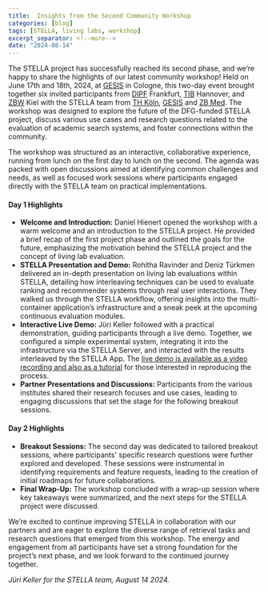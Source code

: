 ```yaml
---
title:  Insights from the Second Community Workshop
categories: [blog]
tags: [STELLA, living labs, workshop]
excerpt_separator: <!--more-->
date: "2024-08-14"
---
```

The STELLA project has successfully reached its second phase, and we’re happy to share the highlights of our latest community workshop! Held on June 17th and 18th, 2024, at [GESIS](https://www.gesis.org/) in Cologne, this two-day event brought together six invited participants from [DIPF](https://www.dipf.de/) Frankfurt, [TIB](https://www.tib.eu/) Hannover, and [ZBW](https://www.zbw.eu/) Kiel with the STELLA team from [TH Köln](https://www.th-koeln.de/), [GESIS](https://www.gesis.org/) and [ZB Med](https://www.zbmed.de/en/). The workshop was designed to explore the future of the DFG-funded STELLA project, discuss various use cases and research questions related to the evaluation of academic search systems, and foster connections within the community.

<!--more-->

The workshop was structured as an interactive, collaborative experience, running from lunch on the first day to lunch on the second. The agenda was packed with open discussions aimed at identifying common challenges and needs, as well as focused work sessions where participants engaged directly with the STELLA team on practical implementations.

#### **Day 1 Highlights**

- **Welcome and Introduction:** Daniel Hienert opened the workshop with a warm welcome and an introduction to the STELLA project. He provided a brief recap of the first project phase and outlined the goals for the future, emphasizing the motivation behind the STELLA project and the concept of living lab evaluation.
- **STELLA Presentation and Demo:** Rohitha Ravinder and Deniz Türkmen delivered an in-depth presentation on living lab evaluations within STELLA, detailing how interleaving techniques can be used to evaluate ranking and recommender systems through real user interactions. They walked us through the STELLA workflow, offering insights into the multi-container application’s infrastructure and a sneak peek at the upcoming continuous evaluation modules.
- **Interactive Live Demo:** Jüri Keller followed with a practical demonstration, guiding participants through a live demo. Together, we configured a simple experimental system, integrating it into the infrastructure via the STELLA Server, and interacted with the results interleaved by the STELLA App. The [live demo is available as a video recording and also as a tutorial](./2024-08-14-Demo-Tutorial.html) for those interested in reproducing the process.
- **Partner Presentations and Discussions:** Participants from the various institutes shared their research focuses and use cases, leading to engaging discussions that set the stage for the following breakout sessions.

#### **Day 2 Highlights**

- **Breakout Sessions:** The second day was dedicated to tailored breakout sessions, where participants' specific research questions were further explored and developed. These sessions were instrumental in identifying requirements and feature requests, leading to the creation of initial roadmaps for future collaborations.
- **Final Wrap-Up:** The workshop concluded with a wrap-up session where key takeaways were summarized, and the next steps for the STELLA project were discussed.

We’re excited to continue improving STELLA in collaboration with our partners and are eager to explore the diverse range of retrieval tasks and research questions that emerged from this workshop. The energy and engagement from all participants have set a strong foundation for the project’s next phase, and we look forward to the continued journey together.

*Jüri Keller for the STELLA team, August 14 2024.* 

